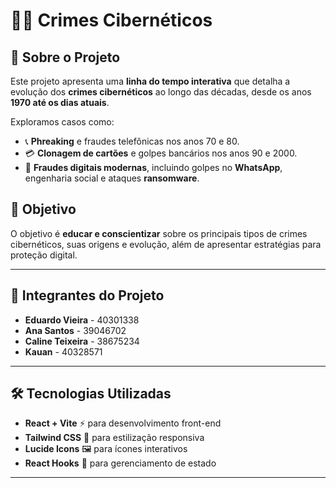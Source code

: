 # 🕵️‍♂️ Crimes Cibernéticos

## 📌 Sobre o Projeto

Este projeto apresenta uma **linha do tempo interativa** que detalha a evolução dos **crimes cibernéticos** ao longo das décadas, desde os anos **1970 até os dias atuais**.

Exploramos casos como:

- 📞 **Phreaking** e fraudes telefônicas nos anos 70 e 80.
- 💳 **Clonagem de cartões** e golpes bancários nos anos 90 e 2000.
- 📱 **Fraudes digitais modernas**, incluindo golpes no **WhatsApp**, engenharia social e ataques **ransomware**.

## 🎯 Objetivo

O objetivo é **educar e conscientizar** sobre os principais tipos de crimes cibernéticos, suas origens e evolução, além de apresentar estratégias para proteção digital.

---

## 👥 Integrantes do Projeto

- **Eduardo Vieira** - 40301338
- **Ana Santos** - 39046702
- **Caline Teixeira** - 38675234
- **Kauan** - 40328571

---

## 🛠️ Tecnologias Utilizadas

- **React + Vite** ⚡ para desenvolvimento front-end
- **Tailwind CSS** 🎨 para estilização responsiva
- **Lucide Icons** 🖼️ para ícones interativos
- **React Hooks** 🔄 para gerenciamento de estado

---
